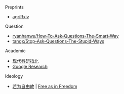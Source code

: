 
Preprints
- [agriRxiv](https://www.cabidigitallibrary.org/journal/agrirxiv)

Question
- [ryanhanwu/How-To-Ask-Questions-The-Smart-Way](https://github.com/ryanhanwu/How-To-Ask-Questions-The-Smart-Way)
- [tangx/Stop-Ask-Questions-The-Stupid-Ways](https://github.com/tangx/Stop-Ask-Questions-The-Stupid-Ways)

Academic
- [现代科研指北](https://bookdown.org/yufree/sciguide/)
- [Google Research](https://research.google/)

Ideology
- [若为自由故](https://jiayi-pan.gitbook.io/ruo-wei-zi-you-gu-free-as-in-freedom) | [Free as in Freedom](https://faifchs.github.io/)